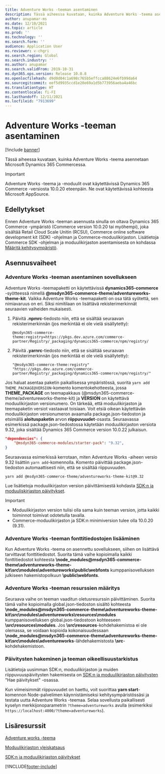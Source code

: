 ```yaml
---
title: Adventure Works -teeman asentaminen
description: Tässä aiheessa kuvataan, kuinka Adventure Works -teema asennetaan Microsoft Dynamics 365 Commercessa.
author: anupamar-ms
ms.date: 12/10/2021
ms.topic: article
ms.prod: ''
ms.technology: ''
ms.search.form: ''
audience: Application User
ms.reviewer: v-chgri
ms.search.region: Global
ms.search.industry: ''
ms.author: anupamar
ms.search.validFrom: 2019-10-31
ms.dyn365.ops.version: Release 10.0.8
ms.openlocfilehash: d9d0d04c1a698c765b5effcca88624e6fb99da64
ms.sourcegitcommit: eef5d9935ccd1e20e69a1d5b773956aeba4a46bc
ms.translationtype: HT
ms.contentlocale: fi-FI
ms.lasthandoff: 12/11/2021
ms.locfileid: "7913699"
---
```

# <a name="install-the-adventure-works-theme"></a>Adventure Works -teeman asentaminen

[!include [banner](includes/banner.md)]

Tässä aiheessa kuvataan, kuinka Adventure Works -teema asennetaan Microsoft Dynamics 365 Commercessa. 

> [!IMPORTANT]
> Adventure Works -teema ja -moduulit ovat käytettävissä Dynamics 365 Commerce -versiosta 10.0.20 eteenpäin. Ne ovat käytettävissä kohteesta Microsoft AppSource.

## <a name="prerequisites"></a>Edellytykset

Ennen Adventure Works -teeman asennusta sinulla on oltava Dynamics 365 Commerce -ympäristö  (Commerce version 10.0.20 tai myöhempi), joka sisältää Retail Cloud Scale Unitin (RCSU), Commerce online software development kit (SDK) -ohjelman ja Commerce-moduulikirjaston. Lisätietoja Commerce SDK -ohjelman ja moduulikirjaston asentamisesta on kohdassa [Määritä kehitysympäristö](e-commerce-extensibility/setup-dev-environment.md). 

## <a name="installation-steps"></a>Asennusvaiheet

### <a name="install-the-adventure-works-theme-in-your-application"></a>Adventure Works -teeman asentaminen sovellukseen

Adventure Works -teemapaketti on käytettävissä **dynamics365-commerce** -syötteessä nimellä **@msdyn365-commerce-theme/adventureworks-theme-kit**. Vaikka Adventure Works -teemapaketti on osa tätä syötettä, sen nimiavaruus on eri. Siksi nimitilaan on lisättävä rekisterimerkinnät seuraavien vaiheiden mukaisesti.

1. Päivitä **.npmrc**-tiedosto niin, että se sisältää seuraavan rekisterimerkinnän (jos merkintää ei ole vielä sisällytetty):

    `@msdyn365-commerce-theme:registry=https://pkgs.dev.azure.com/commerce-partner/Registry/_packaging/dynamics365-commerce/npm/registry/`

1. Päivitä **.yarnrc**-tiedosto niin, että se sisältää seuraavan rekisterimerkinnän (jos merkintää ei ole vielä sisällytetty):

    `"@msdyn365-commerce-theme:registry" "https://pkgs.dev.azure.com/commerce-partner/Registry/_packaging/dynamics365-commerce/npm/registry/"`  
    
Jos haluat asentaa paketin paikallisessa ympäristössä, suorita `yarn add THEME_PACKAGE@VERSION`-komento komentokehotteesta, jossa **THEME_PACKAGE** on teemapakkaus (@msdyn365-commerce-theme/adventureworks-theme-kit) ja **VERSION** on käytettävä moduulikirjaston versionumero. On tärkeää, että moduulikirjaston ja teemapaketin versiot vastaavat toisiaan. Voit etsiä oikean käytettävän moduulikirjaston versionumeron avaamalla package.json-tiedoston ja etsimällä **aloituspaketin** arvon **riippuvuudet**-osasta. Seuraavassa esimerkissä package.json-tiedostossa käytetään moduulikirjaston versiota 9.32, joka sisältää Dynamics 365 Commerce version 10.0.22 julkaisun.  

```json
"dependencies": {
    "@msdyn365-commerce-modules/starter-pack": "9.32",
}
```

Seuraavassa esimerkissä kerrotaan, miten Adventure Works -aiheen versio 9.32 lisättiin `yarn add`-komennolla. Komento päivittää package.json-tiedoston automaattisesti niin, että se sisältää riippuvuuden.

`yarn add @msdyn365-commerce-theme/adventureworks-theme-kit@9.32`

Lue lisätietoja moduulikirjaston version päivittämisestä kohdasta [SDK:n ja moduuliskirjaston päivitykset](e-commerce-extensibility/sdk-updates.md). 

> [!IMPORTANT]
> - Moduulikirjaston version tulisi olla sama kuin teeman version, jotta kaikki toiminnot toimivat odotetulla tavalla. 
> - Commerce-moduulikirjaston ja SDK:n minimiversion tulee olla 10.0.20 (9.31). 

### <a name="add-the-font-files-for-the-adventure-works-theme"></a>Adventure Works -teeman fonttitiedostojen lisääminen

Kun Adventure Works -teema on asennettu sovellukseen, siihen on lisättävä tarvittavat fonttitiedostot. Suorita tämä vaihe kopioimalla kaikki fonttitiedostot kohteesta **\node_modules@msdyn365-commerce-theme\adventureworks-theme-kit\src\modules\adventureworks\public\webfonts** kumppanisovelluksen julkiseen hakemistopolkuun **\public\webfonts**.

### <a name="set-up-the-resources-for-the-adventure-works-theme"></a>Adventure Works -teeman resurssien määritys

Seuraava vaihe on teeman vaaditun oletusresurssin päivittäminen. Suorita tämä vaihe kopioimalla global.json-tiedoston sisältö kohteesta **\node_modules@msdyn365-commerce-theme\adventureworks-theme-kit\src\modules\adventureworks\resources\modules** kumppanisovelluksen global.json-tiedostoon kohteeseen **\src\resources\modules**. Jos **\src\resources**-kohdehakemistoa ei ole olemassa, se voidaan kopioida kokonaisuudessaan **\node_modules@msdyn365-commerce-theme\adventureworks-theme-kit\src\modules\adventureworks**-lähdehakemistosta **\src**-kohdehakemistoon.

### <a name="pull-updates-and-validate-the-theme"></a>Päivitysten hakeminen ja teeman oikeellisuustarkistus

Lisätietoja uusimman SDK:n, moduulikirjaston ja muiden riippuvuuspäivitysten hakemisesta on [SDK:n ja moduulikirjaston päivitysten](e-commerce-extensibility/sdk-updates.md#pull-updates) "Hae päivitykset" -osassa.

Kun viimeisimmät riippuvuudet on haettu, voit suorittaa **yarn start**-komennon Node-palvelimen käynnistämiseksi kehitysympäristössäsi ja testata uutta Adventure Works -teemaa. Selaa sovellusta paikallisesti kyselyn merkkijonoparametrin `?theme=adventureworks` avulla (esimerkiksi `https://localhost:4000/?theme=adventureworks`).

## <a name="additional-resources"></a>Lisäresurssit

[Adventure works -teema](adventure-works-theme.md)

[Moduulikirjaston yleiskatsaus](starter-kit-overview.md)

[SDK:n ja moduulikirjaston päivitykset](e-commerce-extensibility/sdk-updates.md)

[!INCLUDE[footer-include](../includes/footer-banner.md)]
